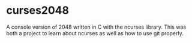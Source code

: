 # curses2048

A console version of 2048 written in C with the ncurses library. This was both a project to learn about ncurses as well as how to use git properly.
